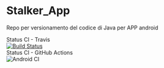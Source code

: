 # Stalker_App
Repo per versionamento del codice di Java per APP android


Status CI - Travis  
[![Build Status](https://travis-ci.com/WenXiaowei/Stalker_App.svg?token=hsJ1x2YYxoR1w7nVmrK5&branch=master)](https://travis-ci.com/WenXiaowei/Stalker_App)  
Status CI - GitHub Actions  
![Android CI](https://github.com/WenXiaowei/Stalker_App/workflows/Android%20CI/badge.svg)  


